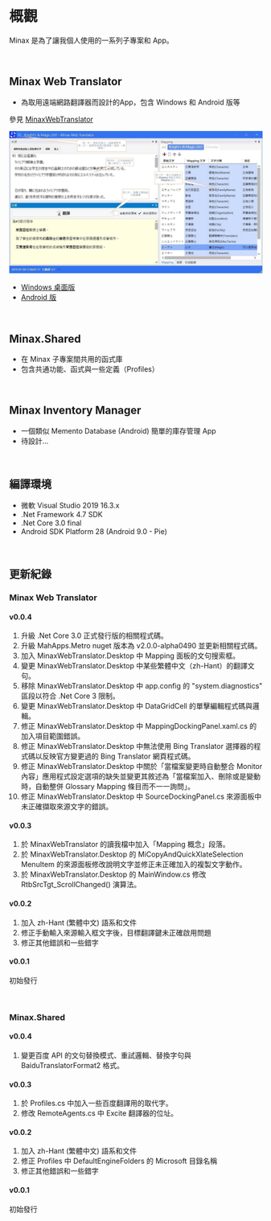 ﻿# 概觀

Minax 是為了讓我個人使用的一系列子專案和 App。  

<br />

## Minax Web Translator
- 為取用遠端網路翻譯器而設計的App，包含 Windows 和 Android 版等 

參見 [MinaxWebTranslator](https://github.com/nuthrash/Minax/tree/master/MinaxWebTranslator/)


![MWT-WinDesktop-Target3-note.jpg](./Assets/Images/ScreenShots/MWT-WinDesktop-Target3-note.zh-Hant.jpg "Minax Web Translator 桌面版") 

- [Windows 桌面版](https://github.com/nuthrash/Minax/tree/master/MinaxWebTranslator#windows-desktop)
- [Android 版](https://github.com/nuthrash/Minax/tree/master/MinaxWebTranslator#android)

<br />

## Minax.Shared
- 在 Minax 子專案間共用的函式庫
- 包含共通功能、函式與一些定義（Profiles）  
<br />

## Minax Inventory Manager
- 一個類似 Memento Database (Android) 簡單的庫存管理 App
- 待設計...  
<br />

## 編譯環境
- 微軟 Visual Studio 2019 16.3.x
- .Net Framework 4.7 SDK
- .Net Core 3.0 final
- Android SDK Platform 28 (Android 9.0 - Pie)


<br />

## 更新紀錄

### Minax Web Translator

#### v0.0.4
1. 升級 .Net Core 3.0 正式發行版的相關程式碼。
2. 升級 MahApps.Metro nuget 版本為 v2.0.0-alpha0490 並更新相關程式碼。
3. 加入 MinaxWebTranslator.Desktop 中 Mapping 面板的文句搜索框。
4. 變更 MinaxWebTranslator.Desktop 中某些繁體中文（zh-Hant）的翻譯文句。
5. 移除 MinaxWebTranslator.Desktop 中 app.config 的 "system.diagnostics" 區段以符合 .Net Core 3 限制。
6. 變更 MinaxWebTranslator.Desktop 中 DataGridCell 的單擊編輯程式碼與邏輯。
7. 修正 MinaxWebTranslator.Desktop 中 MappingDockingPanel.xaml.cs 的加入項目範圍錯誤。
8. 修正 MinaxWebTranslator.Desktop 中無法使用 Bing Translator 選擇器的程式碼以反映官方變更過的 Bing Translator 網頁程式碼。
9. 修正 MinaxWebTranslator.Desktop 中關於「當檔案變更時自動整合 Monitor 內容」應用程式設定選項的缺失並變更其敘述為「當檔案加入、刪除或是變動時，自動整併 Glossary Mapping 條目而不一一詢問」。
10. 修正 MinaxWebTranslator.Desktop 中 SourceDockingPanel.cs 來源面板中未正確擷取來源文字的錯誤。

#### v0.0.3
1. 於 MinaxWebTranslator 的讀我檔中加入「Mapping 概念」段落。
2. 於 MinaxWebTranslator.Desktop 的 MiCopyAndQuickXlateSelection MenuItem 的來源面板修改說明文字並修正未正確加入的複製文字動作。
3. 於 MinaxWebTranslator.Desktop 的 MainWindow.cs 修改 RtbSrcTgt_ScrollChanged() 演算法。

#### v0.0.2
1. 加入 zh-Hant (繁體中文) 語系和文件
2. 修正手動輸入來源輸入框文字後，目標翻譯鍵未正確啟用問題
3. 修正其他錯誤和一些錯字

#### v0.0.1
初始發行

<br />

### Minax.Shared

#### v0.0.4
1. 變更百度 API 的文句替換模式、重試邏輯、替換字句與 BaiduTranslatorFormat2 格式。

#### v0.0.3
1. 於 Profiles.cs 中加入一些百度翻譯用的取代字。
2. 修改 RemoteAgents.cs 中 Excite 翻譯器的位址。

#### v0.0.2
1. 加入 zh-Hant (繁體中文) 語系和文件
2. 修正 Profiles 中 DefaultEngineFolders 的 Microsoft 目錄名稱
3. 修正其他錯誤和一些錯字

#### v0.0.1
初始發行

